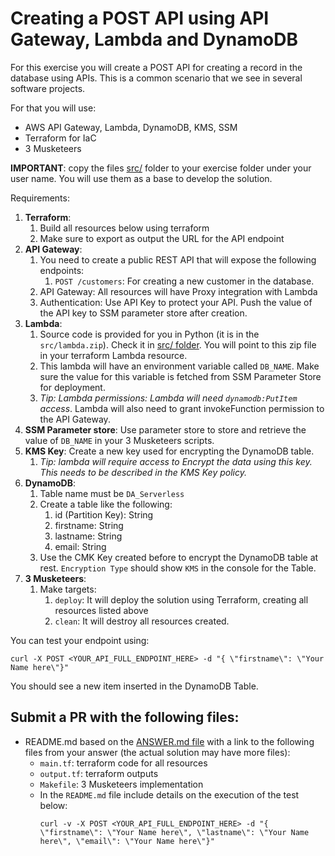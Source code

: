 # Creating a POST API using API Gateway, Lambda and DynamoDB

For this exercise you will create a POST API for creating a record in the database using APIs. This is a common scenario that we see in several software projects.

For that you will use:
- AWS API Gateway, Lambda, DynamoDB, KMS, SSM
- Terraform for IaC
- 3 Musketeers 

**IMPORTANT**: copy the files [src/](./src) folder to your exercise folder under your user name. You will use them as a base to develop the solution.

Requirements:

1. **Terraform**:
   1. Build all resources below using terraform
   2. Make sure to export as output the URL for the API endpoint
2. **API Gateway**:
   1. You need to create a public REST API that will expose the following endpoints:
      1. `POST /customers`: For creating a new customer in the database.
   2. API Gateway: All resources will have Proxy integration with Lambda
   3. Authentication: Use API Key to protect your API. Push the value of the API key to SSM parameter store after creation.
3. **Lambda**: 
   1. Source code is provided for you in Python (it is in the `src/lambda.zip`). Check it in [src/ folder](./src). You will point to this zip file in your terraform Lambda resource.
   2. This lambda will have an environment variable called `DB_NAME`. Make sure the value for this variable is fetched from SSM Parameter Store for deployment.
   3. *Tip: Lambda permissions: Lambda will need `dynamodb:PutItem` access*. Lambda will also need to grant invokeFunction permission to the API Gateway.
4. **SSM Parameter store**: Use parameter store to store and retrieve the value of `DB_NAME` in your 3 Musketeers scripts.
5. **KMS Key**: Create a new key used for encrypting the DynamoDB table. 
   1. *Tip: lambda will require access to Encrypt the data using this key. This needs to be described in the KMS Key policy.*
6. **DynamoDB**: 
   1. Table name must be `DA_Serverless`
   2. Create a table like the following:
      1. id (Partition Key): String
      2. firstname: String
      3. lastname: String
      4. email: String
   3. Use the CMK Key created before to encrypt the DynamoDB table at rest. `Encryption Type` should show `KMS` in the console for the Table.
7. **3 Musketeers**:
   1. Make targets:
      1. `deploy`: It will deploy the solution using Terraform, creating all resources listed above
      2. `clean`: It will destroy all resources created.

You can test your endpoint using:
```
curl -X POST <YOUR_API_FULL_ENDPOINT_HERE> -d "{ \"firstname\": \"Your Name here\"}"
```

You should see a new item inserted in the DynamoDB Table.

## Submit a PR with the following files:
- README.md based on the [ANSWER.md file](ANSWER.md) with a link to the following files from your answer (the actual solution may have more files):
    - `main.tf`: terraform code for all resources
    - `output.tf`: terraform outputs
    - `Makefile`: 3 Musketeers implementation
    - In the `README.md` file include details on the execution of the test below:
      ```
      curl -v -X POST <YOUR_API_FULL_ENDPOINT_HERE> -d "{ \"firstname\": \"Your Name here\", \"lastname\": \"Your Name here\", \"email\": \"Your Name here\"}"
      ```